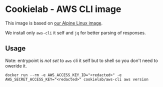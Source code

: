# Cookielab - AWS CLI image

This image is based on [our Alpine Linux image](https://cloud.docker.com/u/cookielab/repository/docker/cookielab/alpine).

We install only `aws-cli` it self and `jq` for better parsing of responses.

## Usage

Note: entrypoint is *not set* to `aws` cli it self but to shell so you don't need to oweride it.

```
docker run --rm -e AWS_ACCESS_KEY_ID="<redacted>" -e AWS_SECRET_ACCESS_KEY="<redacted>" cookielab/aws-cli aws version
```
